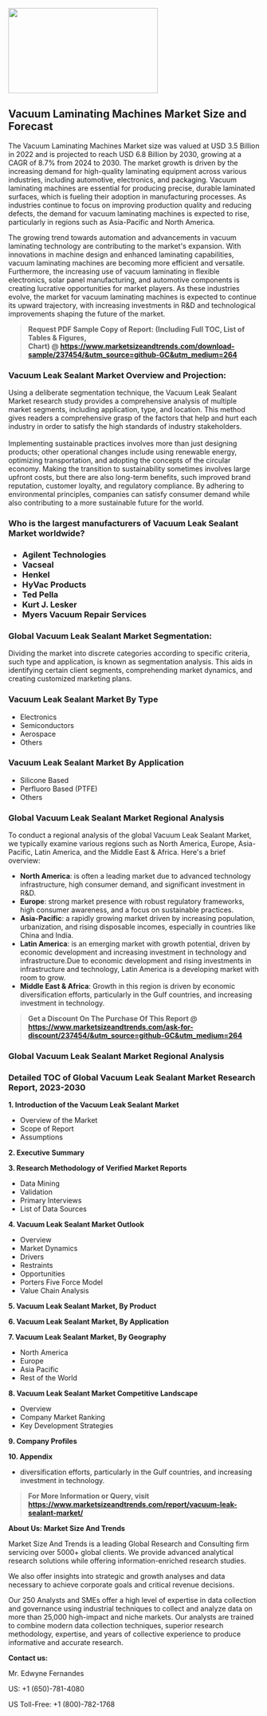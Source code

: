 <p><img class="alignnone size-medium wp-image-20088" src="https://ffe5etoiles.com/wp-content/uploads/2024/12/MST1-300x171.png" alt="" width="300" height="171" /></p><h2>Vacuum Laminating Machines Market Size and Forecast</h2><p>The Vacuum Laminating Machines Market size was valued at USD 3.5 Billion in 2022 and is projected to reach USD 6.8 Billion by 2030, growing at a CAGR of 8.7% from 2024 to 2030. The market growth is driven by the increasing demand for high-quality laminating equipment across various industries, including automotive, electronics, and packaging. Vacuum laminating machines are essential for producing precise, durable laminated surfaces, which is fueling their adoption in manufacturing processes. As industries continue to focus on improving production quality and reducing defects, the demand for vacuum laminating machines is expected to rise, particularly in regions such as Asia-Pacific and North America.</p><p>The growing trend towards automation and advancements in vacuum laminating technology are contributing to the market's expansion. With innovations in machine design and enhanced laminating capabilities, vacuum laminating machines are becoming more efficient and versatile. Furthermore, the increasing use of vacuum laminating in flexible electronics, solar panel manufacturing, and automotive components is creating lucrative opportunities for market players. As these industries evolve, the market for vacuum laminating machines is expected to continue its upward trajectory, with increasing investments in R&D and technological improvements shaping the future of the market.</p></p><blockquote id="" class=""><strong>Request PDF Sample Copy of Report: (Including Full TOC, List of Tables &amp; Figures, Chart)&nbsp;@&nbsp;<strong><a href="https://www.marketsizeandtrends.com/download-sample/237454/&utm_source=github-GC&utm_medium=264" target="_blank">https://www.marketsizeandtrends.com/download-sample/237454/&utm_source=github-GC&utm_medium=264</a></strong></strong></blockquote><h3 id="" class="">Vacuum Leak Sealant Market&nbsp;Overview and Projection:</h3><p id="" class="">Using a deliberate segmentation technique, the Vacuum Leak Sealant Market research study provides a comprehensive analysis of multiple market segments, including application, type, and location. This method gives readers a comprehensive grasp of the factors that help and hurt each industry in order to satisfy the high standards of industry stakeholders. <br /> <br />Implementing sustainable practices involves more than just designing products; other operational changes include using renewable energy, optimizing transportation, and adopting the concepts of the circular economy. Making the transition to sustainability sometimes involves large upfront costs, but there are also long-term benefits, such improved brand reputation, customer loyalty, and regulatory compliance. By adhering to environmental principles, companies can satisfy consumer demand while also contributing to a more sustainable future for the world.</p><h3 id="" class="">Who is the largest manufacturers of&nbsp;Vacuum Leak Sealant Market worldwide?</h3><h3 class=""><p><ul><li>Agilent Technologies </li><li> Vacseal </li><li> Henkel </li><li> HyVac Products </li><li> Ted Pella </li><li> Kurt J. Lesker </li><li> Myers Vacuum Repair Services</li></ul></p></h3><h3 id="" class="">Global&nbsp;Vacuum Leak Sealant Market Segmentation:</h3><p id="" class="">Dividing the market into discrete categories according to specific criteria, such type and application, is known as segmentation analysis. This aids in identifying certain client segments, comprehending market dynamics, and creating customized marketing plans.</p><h3 id="" class="">Vacuum Leak Sealant Market&nbsp;By Type</h3><p><p><ul><li>Electronics</li><li> Semiconductors</li><li> Aerospace</li><li> Others</p></li></ul></p></p><h3 id="" class="">Vacuum Leak Sealant Market&nbsp;By Application</h3><p class=""><p><ul><li>Silicone Based</li><li> Perfluoro Based (PTFE)</li><li> Others</li></ul></p></p><h3 id="" class="">Global Vacuum Leak Sealant Market Regional Analysis</h3><p id="" class="">To conduct a regional analysis of the global Vacuum Leak Sealant Market, we typically examine various regions such as North America, Europe, Asia-Pacific, Latin America, and the Middle East &amp; Africa. Here's a brief overview:</p><ul><li><strong>North America</strong>: is often a leading market due to advanced technology infrastructure, high consumer demand, and significant investment in R&amp;D.</li><li><strong>Europe</strong>: strong market presence with robust regulatory frameworks, high consumer awareness, and a focus on sustainable practices.</li><li><strong>Asia-Pacific</strong>: a rapidly growing market driven by increasing population, urbanization, and rising disposable incomes, especially in countries like China and India.</li><li><strong>Latin America</strong>: is an emerging market with growth potential, driven by economic development and increasing investment in technology and infrastructure.Due to economic development and rising investments in infrastructure and technology, Latin America is a developing market with room to grow.</li><li><strong>Middle East &amp; Africa</strong>: Growth in this region is driven by economic diversification efforts, particularly in the Gulf countries, and increasing investment in technology.</li></ul><blockquote id="" class=""><strong>Get a Discount On The Purchase Of This Report @ <strong><a href="https://www.marketsizeandtrends.com/ask-for-discount/237454/&utm_source=github-GC&utm_medium=264" target="_blank">https://www.marketsizeandtrends.com/ask-for-discount/237454/&utm_source=github-GC&utm_medium=264</a></strong></strong></blockquote><h3 id="" class="">Global Vacuum Leak Sealant Market Regional Analysis</h3><h3 id="" class="">Detailed TOC of Global Vacuum Leak Sealant Market Research Report, 2023-2030</h3><p id="" class=""><strong>1. Introduction of the Vacuum Leak Sealant Market</strong></p><ul><li>Overview of the Market</li><li>Scope of Report</li><li>Assumptions</li></ul><p id="" class=""><strong>2. Executive Summary</strong></p><p id="" class=""><strong>3. Research Methodology of Verified Market Reports</strong></p><ul><li>Data Mining</li><li>Validation</li><li>Primary Interviews</li><li>List of Data Sources</li></ul><p id="" class=""><strong>4. Vacuum Leak Sealant Market Outlook</strong></p><ul><li>Overview</li><li>Market Dynamics</li><li>Drivers</li><li>Restraints</li><li>Opportunities</li><li>Porters Five Force Model</li><li>Value Chain Analysis</li></ul><p id="" class=""><strong>5. Vacuum Leak Sealant Market, By Product</strong></p><p id="" class=""><strong>6. Vacuum Leak Sealant Market, By Application</strong></p><p id="" class=""><strong>7. Vacuum Leak Sealant Market, By Geography</strong></p><ul><li>North America</li><li>Europe</li><li>Asia Pacific</li><li>Rest of the World</li></ul><p id="" class=""><strong>8. Vacuum Leak Sealant Market Competitive Landscape</strong></p><ul><li>Overview</li><li>Company Market Ranking</li><li>Key Development Strategies</li></ul><p id="" class=""><strong>9. Company Profiles</strong></p><p id="" class=""><strong>10. Appendix</strong></p><ul><li>diversification efforts, particularly in the Gulf countries, and increasing investment in technology.</li></ul><blockquote id="" class=""><strong>For More Information or Query, visit <strong><strong><a href="https://www.marketsizeandtrends.com/report/vacuum-leak-sealant-market/" target="_blank">https://www.marketsizeandtrends.com/report/vacuum-leak-sealant-market/</a></strong></strong></strong></blockquote><p id="" class=""><strong>About Us: Market Size And Trends</strong></p><p id="" class="">Market Size And Trends is a leading Global Research and Consulting firm servicing over 5000+ global clients. We provide advanced analytical research solutions while offering information-enriched research studies.</p><p id="" class="">We also offer insights into strategic and growth analyses and data necessary to achieve corporate goals and critical revenue decisions.</p><p id="" class="">Our 250 Analysts and SMEs offer a high level of expertise in data collection and governance using industrial techniques to collect and analyze data on more than 25,000 high-impact and niche markets. Our analysts are trained to combine modern data collection techniques, superior research methodology, expertise, and years of collective experience to produce informative and accurate research.</p><p id="" class=""><strong>Contact us:</strong></p><p id="" class="">Mr. Edwyne Fernandes</p><p id="" class="">US: +1 (650)-781-4080</p><p id="" class="">US Toll-Free: +1 (800)-782-1768</p>

